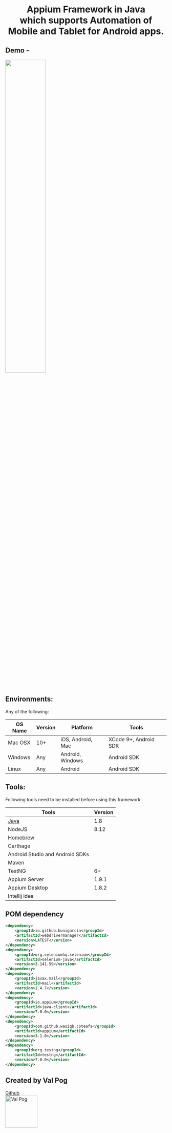 <h1 align="center">
Appium Framework in Java <br>
which supports Automation of Mobile and Tablet for Android apps.</h1>

## Demo - 
[<img src="https://img.youtube.com/vi/vtXds4swDBo/maxresdefault.jpg" width="50%">](https://youtu.be/vtXds4swDBo)

<section class="page__content" itemprop="text">
        
         
<h2 id="environments">Environments:</h2>

<p>Any of the following:</p>

<table>
  <thead>
    <tr>
      <th>OS Name</th>
      <th>Version</th>
      <th>Platform</th>
      <th>Tools</th>
    </tr>
  </thead>
  <tbody>
    <tr>
      <td>Mac OSX</td>
      <td>10+</td>
      <td>iOS, Android, Mac</td>
      <td>XCode 9+, Android SDK</td>
    </tr>
    <tr>
      <td>Windows</td>
      <td>Any</td>
      <td>Android, Windows</td>
      <td>Android SDK</td>
    </tr>
    <tr>
      <td>Linux</td>
      <td>Any</td>
      <td>Android</td>
      <td>Android SDK</td>
    </tr>
  </tbody>
</table>

<h2 id="tools">Tools:</h2>

<p>Following tools need to be installed before using this framework:</p>

<table>
    <thead>
    <tr>
        <th>Tools</th>
        <th>Version</th>
    </tr>
    </thead>
    <tbody>
    <tr>
        <td><a href="http://www.oracle.com/technetwork/java/javase/downloads/jdk8-downloads-2133151.html">Java</a></td>
        <td>1.8</td>
    </tr>
    <tr>
        <td>NodeJS</td>
        <td>8.12</td>
    </tr>
    <tr>
        <td><a href="https://brew.sh">Homebrew</a></td>
        <td></td>
    </tr>
    <tr>
        <td>Carthage</td>
        <td></td>
    </tr>
    <tr>
        <td>Android Studio and Android SDKs</td>
        <td></td>
    </tr>
    <tr>
        <td>Maven</td>
        <td></td>
    </tr>
    <tr>
        <td>TestNG</td>
        <td>6+</td>
    </tr>
    <tr>
        <td>Appium Server</td>
        <td>1.9.1</td>
    </tr>
    <tr>
        <td>Appium Desktop</td>
        <td>1.8.2</td>
    </tr>
    <tr>
        <td>Intellij idea</td>
        <td></td>
    </tr>
    </tbody>
</table>

## POM dependency

```xml
<dependency>
    <groupId>io.github.bonigarcia</groupId>
    <artifactId>webdrivermanager</artifactId>
    <version>LATEST</version>
</dependency>
<dependency>
    <groupId>org.seleniumhq.selenium</groupId>
    <artifactId>selenium-java</artifactId>
    <version>3.141.59</version>
</dependency>
<dependency>
    <groupId>javax.mail</groupId>
    <artifactId>mail</artifactId>
    <version>1.4.7</version>
</dependency>
<dependency>
    <groupId>io.appium</groupId>
    <artifactId>java-client</artifactId>
    <version>7.0.0</version>
</dependency>
<dependency>
    <groupId>com.github.wasiqb.coteafs</groupId>
    <artifactId>appium</artifactId>
    <version>3.1.0</version>
</dependency>
<dependency>
    <groupId>org.testng</groupId>
    <artifactId>testng</artifactId>
    <version>7.0.0</version>
</dependency>
```


## Created by Val Pog


<div>
  <a href="https://github.com/valpogor">Github</a>  
</div>
  <img alt="Val Pog" src="https://media.licdn.com/dms/image/C5603AQEWgTRNW4fccg/profile-displayphoto-shrink_100_100/0?e=1573689600&v=beta&t=hcEUHZe539U3DTUlidGbUbVdIPQujsZigMM9Ufd8T6E" width=100 height=100 />

  


